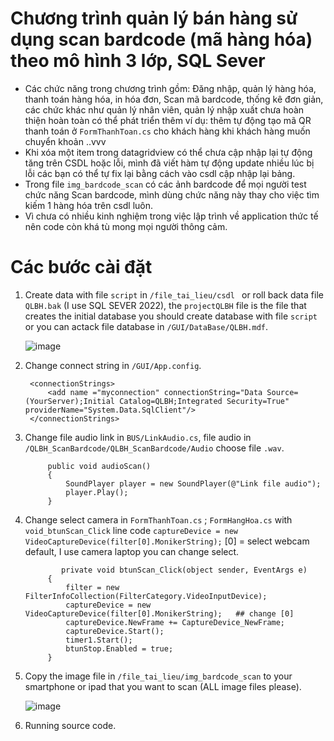 # Chương trình quản lý bán hàng sử dụng scan bardcode (mã hàng hóa) theo mô hình 3 lớp, SQL Sever
- Các chức năng trong chương trình gồm: Đăng nhập, quản lý hàng hóa, thanh toán hàng hóa, in hóa đơn, Scan mã bardcode, thống kê đơn giản, các chức khác như quản lý nhân viên, quản lý nhập xuất chưa hoàn thiện hoàn toàn có thể phát triển thêm ví dụ: thêm tự động tạo mã QR thanh toán ở `` FormThanhToan.cs `` cho khách hàng khi khách hàng muốn chuyển khoản ..vvv
- Khi xóa một item trong datagridview có thể chưa cập nhập lại tự động tăng trên CSDL hoặc lỗi, mình đã viết hàm tự động update nhiều lúc bị lỗi các bạn có thể tự fix lại bằng cách vào csdl cập nhập lại bảng.
- Trong file `` img_bardcode_scan `` có các ảnh bardcode để mọi người test chức năng Scan bardcode, mình dùng chức năng này thay cho việc tìm kiếm 1 hàng hóa trên csdl luôn.
- Vì chưa có nhiều kinh nghiệm trong việc lập trình về application thức tế nên code còn khá tù mong mọi người thông cảm.
# Các bước cài đặt
1. Create data with file `` script `` in `` /file_tai_lieu/csdl  `` or roll back data file `` QLBH.bak `` (I use SQL SEVER 2022), the `` projectQLBH `` file is the file that creates the initial database you should create database with file `` script `` or you can actack file database in `` /GUI/DataBase/QLBH.mdf ``.

	![image](https://github.com/feanorpham/QLBH_ScanBardcode/assets/104748794/7f8d5b1c-5afe-4c18-aa02-28186958260f)

2. Change connect string in `` /GUI/App.config ``.
   ``````
	<connectionStrings>
		<add name ="myconnection" connectionString="Data Source=(YourServer);Initial Catalog=QLBH;Integrated Security=True" providerName="System.Data.SqlClient"/>
	</connectionStrings>
   ``````
3. Change file audio link  in `` BUS/LinkAudio.cs ``, file audio in `` /QLBH_ScanBardcode/QLBH_ScanBardcode/Audio `` choose file ` .wav `. 
   ```````
        public void audioScan()
        { 
            SoundPlayer player = new SoundPlayer(@"Link file audio");
            player.Play();
        }
   ```````

4. Change select camera in ``` FormThanhToan.cs ``` ; ``` FormHangHoa.cs ``` with ``` void_btunScan_Click ``` line code `` captureDevice = new VideoCaptureDevice(filter[0].MonikerString); `` [0] = select webcam default, I use camera laptop you can change select.
   ``````
           private void btunScan_Click(object sender, EventArgs e)
        {
            filter = new FilterInfoCollection(FilterCategory.VideoInputDevice);
            captureDevice = new VideoCaptureDevice(filter[0].MonikerString);   ## change [0]
            captureDevice.NewFrame += CaptureDevice_NewFrame;
            captureDevice.Start();
            timer1.Start();
            btunStop.Enabled = true;
        }
   ``````
5. Copy the image file in ``` /file_tai_lieu/img_bardcode_scan ``` to your smartphone or ipad that you want to scan (ALL image files please).

	![image](https://github.com/feanorpham/QLBH_ScanBardcode/assets/104748794/99d8a736-fd82-4caa-8a4f-385cee78326b)

6. Running source code.
